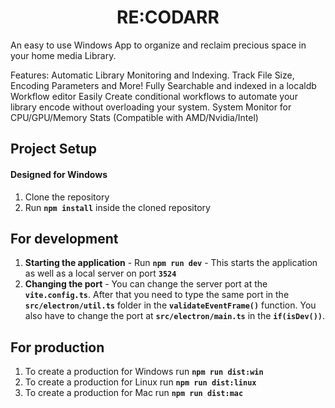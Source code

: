 <h1 align="center">RE:CODARR</h1>

An easy to use Windows App to organize and reclaim precious space in your home media Library.  

Features: 
Automatic Library Monitoring and Indexing.
    Track File Size, Encoding Parameters and More!
    Fully Searchable and indexed in a localdb
Workflow editor
    Easily Create conditional workflows to automate your library encode without overloading your system. 
System Monitor for CPU/GPU/Memory Stats (Compatible with AMD/Nvidia/Intel)

## Project Setup
#### Designed for Windows
1. Clone the repository
1. Run **```npm install```** inside the cloned repository

## For development
1. **Starting the application** - Run **```npm run dev```** - This starts the application as well as a local server on port **```3524```**
1. **Changing the port** - You can change the server port at the **```vite.config.ts```**. After that you need to type the same port in the **```src/electron/util.ts```** folder in the **```validateEventFrame()```** function. You also have to change the port at **```src/electron/main.ts```** in the **```if(isDev())```**. 

## For production
1. To create a production for Windows run **```npm run dist:win```**
1. To create a production for Linux run **```npm run dist:linux```**
1. To create a production for Mac run **```npm run dist:mac```**

